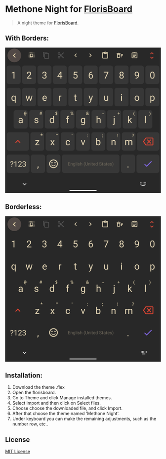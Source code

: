 # Methone Night for [FlorisBoard](https://github.com/florisboard/florisboard)
> A night theme for [FlorisBoard](https://github.com/florisboard/florisboard).
## With Borders:
![Screenshot](assets/methone_theme.png)
## Borderless:
![Screenshot](assets/methone_theme_borderless.png)

## Installation:
1. Download the theme .flex
2. Open the florisboard.
3. Go to Theme and click Manage installed themes.
4. Select import and then click on Select files.
5. Choose choose the downloaded file, and click Import.
6. After that choose the theme named 'Methone Night'.
7. Under keyboard you can make the remaining adjustments, such as the number row, etc..

## License

[MIT License](./LICENSE)
